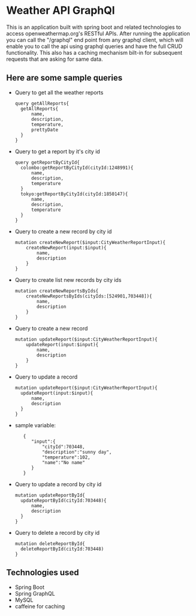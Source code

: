 # Weather API GraphQl
This is an application built with spring boot and related technologies to access openweathermap.org's 
RESTful APIs. After running the application you can call the "/graphql" end point from any graphql client, 
which will enable you to call the api using graphql queries and have the full CRUD functionality. 
This also has a caching mechanism bilt-in for subsequent requests that are asking for same data.

## Here are some sample queries

* Query to get all the weather reports
  ```
  query getAllReports{
    getAllReports{
        name,
        description,
        temperature,
        prettyDate
    }
  }
  ```
* Query to get a report by it's city id
  ```
  query getReportByCityId{
    colombo:getReportByCityId(cityId:1248991){
        name,
        description,
        temperature
    }
    tokyo:getReportByCityId(cityId:1850147){
        name,
        description,
        temperature
    }
  }
  
  ```
* Query to create a new record by city id
  ```
  mutation createNewReport($input:CityWeatherReportInput){   
      createNewReport(input:$input){
          name,
          description
      }
  }
  
  ```
* Query to create list new records by city ids
  ```
  mutation createNewReportsByIds{   
      createNewReportsByIds(cityIds:[524901,703448]){
          name,
          description
      }
  }
  
  ```
* Query to create a new record
  ```
  mutation updateReport($input:CityWeatherReportInput){   
      updateReport(input:$input){
          name,
          description
      }
  }
  
  ```
* Query to update a record  
  ```
  mutation updateReport($input:CityWeatherReportInput){   
    updateReport(input:$input){
        name,
        description
    }
  }

  ```

* sample variable: 
  ```
     {
        "input":{
            "cityId":703448,
            "description":"sunny day",
            "temperature":102,
            "name":"No name"
        }
     }

  ```
* Query to update a record by city id
  ```
  mutation updateReportById{   
    updateReportById(cityId:703448){
        name,
        description
    }
  }

  ```
* Query to delete a record by city id
  ```
  mutation deleteReportById{   
    deleteReportById(cityId:703448)
  }
  
  ```
 
## Technologies used

* Spring Boot
* Spring GraphQL
* MySQL
* caffeine for caching
  
